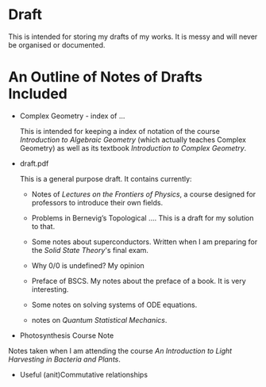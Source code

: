 # Draft
This is intended for storing my drafts of my works. It is messy and will never be organised or documented.

# An Outline of Notes of Drafts Included

* Complex Geometry - index of ...

    This is intended for keeping a index of notation of the course
    *Introduction to Algebraic Geometry* (which actually teaches
    Complex Geometry) as well as its textbook *Introduction
    to Complex Geometry*.

* draft.pdf

    This is a general purpose draft. It contains currently:

    * Notes of *Lectures on the Frontiers of Physics*, a course
    designed for professors to introduce their own fields.

    * Problems in Bernevig’s Topological .... This is a draft for
    my solution to that.

    * Some notes about superconductors. Written when I am preparing
    for the *Solid State Theory*'s final exam.
    * Why 0/0 is undefined? My opinion
    * Preface of BSCS. My notes about the preface of a book. It is
    very interesting.
    * Some notes on solving systems of ODE equations.
    * notes on *Quantum Statistical Mechanics*.

* Photosynthesis Course Note

Notes taken when I am attending the course *An Introduction to Light Harvesting in Bacteria and Plants*.

* Useful (anit)Commutative relationships
